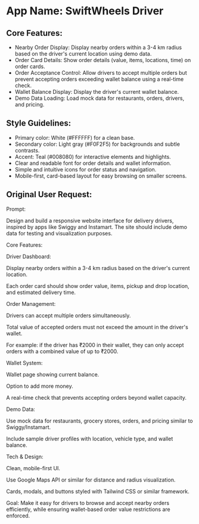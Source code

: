 # **App Name**: SwiftWheels Driver

## Core Features:

- Nearby Order Display: Display nearby orders within a 3-4 km radius based on the driver's current location using demo data.
- Order Card Details: Show order details (value, items, locations, time) on order cards.
- Order Acceptance Control: Allow drivers to accept multiple orders but prevent accepting orders exceeding wallet balance using a real-time check.
- Wallet Balance Display: Display the driver's current wallet balance.
- Demo Data Loading: Load mock data for restaurants, orders, drivers, and pricing.

## Style Guidelines:

- Primary color: White (#FFFFFF) for a clean base.
- Secondary color: Light gray (#F0F2F5) for backgrounds and subtle contrasts.
- Accent: Teal (#008080) for interactive elements and highlights.
- Clear and readable font for order details and wallet information.
- Simple and intuitive icons for order status and navigation.
- Mobile-first, card-based layout for easy browsing on smaller screens.

## Original User Request:
Prompt:

Design and build a responsive website interface for delivery drivers, inspired by apps like Swiggy and Instamart. The site should include demo data for testing and visualization purposes.

Core Features:

Driver Dashboard:

Display nearby orders within a 3-4 km radius based on the driver's current location.

Each order card should show order value, items, pickup and drop location, and estimated delivery time.

Order Management:

Drivers can accept multiple orders simultaneously.

Total value of accepted orders must not exceed the amount in the driver's wallet.

For example: if the driver has ₹2000 in their wallet, they can only accept orders with a combined value of up to ₹2000.

Wallet System:

Wallet page showing current balance.

Option to add more money.

A real-time check that prevents accepting orders beyond wallet capacity.

Demo Data:

Use mock data for restaurants, grocery stores, orders, and pricing similar to Swiggy/Instamart.

Include sample driver profiles with location, vehicle type, and wallet balance.

Tech & Design:

Clean, mobile-first UI.

Use Google Maps API or similar for distance and radius visualization.

Cards, modals, and buttons styled with Tailwind CSS or similar framework.

Goal:
Make it easy for drivers to browse and accept nearby orders efficiently, while ensuring wallet-based order value restrictions are enforced.
  